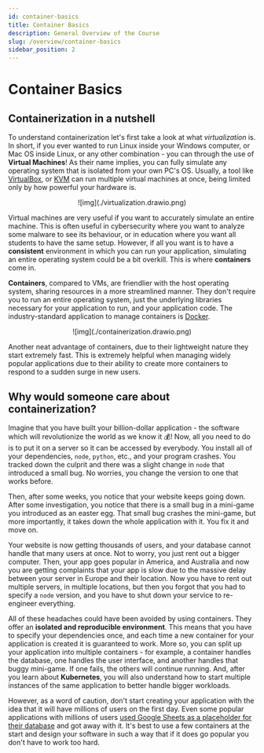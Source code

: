 ```yaml
---
id: container-basics
title: Container Basics
description: General Overview of the Course
slug: /overview/container-basics
sidebar_position: 2
---
```


# Container Basics

## Containerization in a nutshell

To understand containerization let's first take a look at what *virtualization* is. In short, if you
ever wanted to run Linux inside your Windows computer, or Mac OS inside Linux, or any other
combination - you can through the use of **Virtual Machines**! As their name implies, you can fully
simulate any operating system that is isolated from your own PC's OS. Usually, a tool like
[VirtualBox](https://www.virtualbox.org/), or
[KVM](https://www.redhat.com/en/topics/virtualization/what-is-KVM) can run multiple virtual machines
at once, being limited only by how powerful your hardware is.

<center> ![img](./virtualization.drawio.png) </center>

Virtual machines are very useful if you want to accurately simulate an entire machine. This is often
useful in cybersecurity where you want to analyze some malware to see its behaviour, or in education
where you want all students to have the same setup. However, if all you want is to have a
**consistent** environment in which you can run your application, simulating an entire operating
system could be a bit overkill. This is where **containers** come in.

**Containers**, compared to VMs, are friendlier with the host operating system, sharing resources in
a more streamlined manner. They don't require you to run an entire operating system, just the
underlying libraries necessary for your application to run, and your application code. The
industry-standard application to manage containers is [Docker](https://www.docker.com/).

<center> ![img](./containerization.drawio.png) </center>

Another neat advantage of containers, due to their lightweight nature they start extremely fast.
This is extremely helpful when managing widely popular applications due to their ability to create
more containers to respond to a sudden surge in new users.

## Why would someone care about containerization?

Imagine that you have built your billion-dollar application - the software which will revolutionize
the world as we know it 💰! Now, all you need to do is to put it on a server so it can be accessed
by everybody. You install all of your dependencies, `node`, `python`, etc., and your program
crashes. You tracked down the culprit and there was a slight change in `node` that introduced a
small bug. No worries, you change the version to one that works before.

Then, after some weeks, you notice that your website keeps going down. After some investigation, you
notice that there is a small bug in a mini-game you introduced as an easter egg. That small bug
crashes the mini-game, but more importantly, it takes down the whole application with it. You fix it
and move on.

Your website is now getting thousands of users, and your database cannot handle that many users at
once. Not to worry, you just rent out a bigger computer. Then, your app goes popular in America, and
Australia and now you are getting complaints that your app is slow due to the massive delay between
your server in Europe and their location. Now you have to rent out multiple servers, in multiple
locations, but then you forgot that you had to specify a `node` version, and you have to shut down
your service to re-engineer everything.

All of these headaches could have been avoided by using containers. They offer an **isolated and
reproducible environment**. This means that you have to specify your dependencies once, and each
time a new container for your application is created it is guaranteed to work. More so, you can
split up your application into multiple containers - for example, a container handles the database,
one handles the user interface, and another handles that buggy mini-game. If one fails, the others
will continue running. And, after you learn about **Kubernetes**, you will also understand how to
start multiple instances of the same application to better handle bigger workloads.

However, as a word of caution, don't start creating your application with the idea that it will have
millions of users on the first day. Even some popular applications with millions of users [used
Google Sheets as a placeholder for their
database](https://youtu.be/zcu9EaLP-aM?si=Ach8bAEg3xnR3Zsa&t=41) and got away with it. It's best to
use a few containers at the start and design your software in such a way that if it does go popular
you don't have to work too hard.
